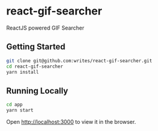 # react-gif-searcher

ReactJS powered GIF Searcher

## Getting Started

```sh
git clone git@github.com:writes/react-gif-searcher.git
cd react-gif-searcher
yarn install
```

## Running Locally

```sh
cd app
yarn start
```

Open [http://localhost:3000](http://localhost:3000) to view it in the browser.
